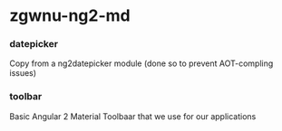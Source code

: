 # zgwnu-ng2-md

### datepicker
Copy from a ng2datepicker module (done so to prevent AOT-compling issues)
### toolbar
Basic Angular 2 Material Toolbaar that we use for our applications
